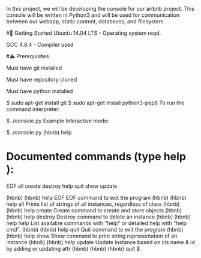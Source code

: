 In this project, we will be developing the console for our airbnb project. This console will be written in Python3 and will be used for communication between our webapp, static content, databases, and filesystem.

#🏃 Getting Started
Ubuntu 14.04 LTS - Operating system reqd.

GCC 4.8.4 - Compiler used

#⚠️ Prerequisites

Must have git installed

Must have repository cloned

Must have python installed

$ sudo apt-get install git
$ sudo apt-get install python3-pep8
To run the command interpreter:

$ ./console.py
Example
Interactive mode:

$ ./console.py
(hbnb) help

Documented commands (type help <topic>):
========================================
EOF  all  create  destroy  help  quit  show  update

(hbnb)
(hbnb) help EOF
EOF command to exit the program
(hbnb)
(hbnb) help all
Prints list of strings of all instances, regardless of class
(hbnb)
(hbnb) help create
Create command to create and store objects
(hbnb)
(hbnb) help destroy
Destroy command to delete an instance
(hbnb)
(hbnb) help help
List available commands with "help" or detailed help with "help cmd".
(hbnb)
(hbnb) help quit
Quit command to exit the program
(hbnb)
(hbnb) help show
Show command to print string representation of an instance
(hbnb)
(hbnb) help update
Update instance based on cls name & id by adding or updating attr
(hbnb) 
(hbnb)
(hbnb) quit
$
